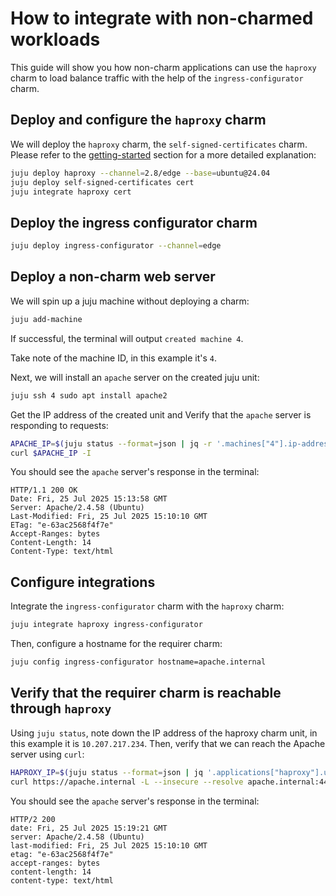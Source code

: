 # How to integrate with non-charmed workloads
This guide will show you how non-charm applications can use the `haproxy` charm to load balance traffic with the help of the `ingress-configurator` charm.


## Deploy and configure the `haproxy` charm
We will deploy the `haproxy` charm, the `self-signed-certificates` charm. Please refer to the [getting-started](../getting-started.md) section for a more detailed explanation:
```sh
juju deploy haproxy --channel=2.8/edge --base=ubuntu@24.04
juju deploy self-signed-certificates cert
juju integrate haproxy cert
```

## Deploy the ingress configurator charm
```sh
juju deploy ingress-configurator --channel=edge
```

## Deploy a non-charm web server
We will spin up a juju machine without deploying a charm:
```sh
juju add-machine
```

If successful, the terminal will output `created machine 4`.

Take note of the machine ID, in this example it's `4`.

Next, we will install an `apache` server on the created juju unit:
```sh
juju ssh 4 sudo apt install apache2
```

Get the IP address of the created unit and Verify that the `apache` server is responding to requests:

```sh
APACHE_IP=$(juju status --format=json | jq -r '.machines["4"].ip-addresses[0]')
curl $APACHE_IP -I
```

You should see the `apache` server's response in the terminal:
```
HTTP/1.1 200 OK
Date: Fri, 25 Jul 2025 15:13:58 GMT
Server: Apache/2.4.58 (Ubuntu)
Last-Modified: Fri, 25 Jul 2025 15:10:10 GMT
ETag: "e-63ac2568f4f7e"
Accept-Ranges: bytes
Content-Length: 14
Content-Type: text/html
```

## Configure integrations
Integrate the `ingress-configurator` charm with the `haproxy` charm:
```sh
juju integrate haproxy ingress-configurator
```

Then, configure a hostname for the requirer charm:
```sh
juju config ingress-configurator hostname=apache.internal
```

## Verify that the requirer charm is reachable through `haproxy`
Using `juju status`, note down the IP address of the haproxy charm unit, in this example it is `10.207.217.234`. Then, verify that we can reach the Apache server using `curl`:
```sh
HAPROXY_IP=$(juju status --format=json | jq '.applications["haproxy"].units["haproxy/0"]."public-address"')
curl https://apache.internal -L --insecure --resolve apache.internal:443:$HAPROXY_IP -I
```

You should see the `apache` server's response in the terminal:
```
HTTP/2 200 
date: Fri, 25 Jul 2025 15:19:21 GMT
server: Apache/2.4.58 (Ubuntu)
last-modified: Fri, 25 Jul 2025 15:10:10 GMT
etag: "e-63ac2568f4f7e"
accept-ranges: bytes
content-length: 14
content-type: text/html
```
